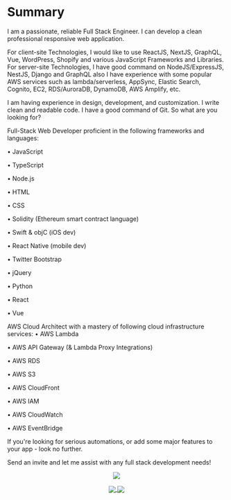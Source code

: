 # Summary

I am a passionate, reliable Full Stack Engineer. I can develop a clean professional responsive web application.

For client-site Technologies, I would like to use ReactJS, NextJS, GraphQL, Vue, WordPress, Shopify and various JavaScript Frameworks and Libraries.
For server-site Technologies, I have good command on NodeJS/ExpressJS, NestJS, Django and GraphQL also I have experience with some popular AWS services such as lambda/serverless, AppSync, Elastic Search, Cognito, EC2, RDS/AuroraDB, DynamoDB, AWS Amplify, etc.

I am having experience in design, development, and customization. I write clean and readable code. I have a good command of Git.
So what are you looking for?

Full-Stack Web Developer proficient in the following frameworks and languages:

• JavaScript

• TypeScript

• Node.js

• HTML

• CSS

• Solidity (Ethereum smart contract language)

• Swift & objC (iOS dev)

• React Native (mobile dev)

• Twitter Bootstrap

• jQuery

• Python

• React

• Vue

AWS Cloud Architect with a mastery of following cloud infrastructure services:
• AWS Lambda

• AWS API Gateway (& Lambda Proxy Integrations)

• AWS RDS

• AWS S3

• AWS CloudFront

• AWS IAM

• AWS CloudWatch

• AWS EventBridge

If you're looking for serious automations, or add some major features to your app - look no further.

Send an invite and let me assist with any full stack development needs!

<p align="center">
	<a href="https://github.com/morepassionate">
		<img align="center" src="https://github-profile-trophy.vercel.app/?username=morepassionate" />
	</a>
</p>
<p align="center">
	<a href="https://github.com/morepassionate">
		<img align="center" src="https://github-readme-stats.vercel.app/api/top-langs/?username=morepassionate&langs_count=8&layout=compact&card_width=260&hide=html,scss,makefile,ruby,css,less" />
	</a>
	<a href="https://github.com/morepassionate">
		<img align="center" src="https://github-readme-stats.vercel.app/api?username=morepassionate&show_icons=true&theme=dracula" />
	</a>
</p>
